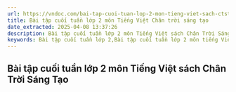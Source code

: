 ```yaml
---
url: https://vndoc.com/bai-tap-cuoi-tuan-lop-2-mon-tieng-viet-sach-ctst
title: Bài tập cuối tuần lớp 2 môn Tiếng Việt Chân trời sáng tạo
date_extracted: 2025-04-08 13:37:26
description: Bài tập cuối tuần lớp 2 môn Tiếng Việt sách Chân Trời Sáng Tạo thuộc bản quyền của VnDoc và được VnDoc biên soạn, đăng tải!
keywords: Bài tập cuối tuần lớp 2,Bài tập cuối tuần lớp 2 môn tiếng Việt,Bài tập cuối tuần lớp 2 sách chân trời sáng tạo,phiếu bài tập cuối tuần lớp 2
---
```


## Bài tập cuối tuần lớp 2 môn Tiếng Việt sách Chân Trời Sáng Tạo
